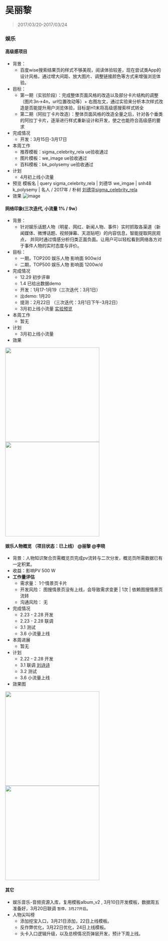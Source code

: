 # 吴丽黎

> 2017/03/20-2017/03/24

### 娱乐
 
#### 高级感项目
- 背景：
	* 百度wise搜索结果页的样式不够美观，阅读体验较差，现在尝试类App的设计风格，通过增大间距、放大图片、调整链接颜色等方式来增强浏览体验。
- 目标：
	* 第一期（实验阶段）：完成整体页面风格的改造以及部分卡片结构的调整（图片3n->4n，url位置改动等）+ 右图左文，通过实验来分析本次样式改
造是否能提升用户浏览体验，目标是H1末将高级感搜索样式转全
	* 第二期（阿拉丁卡片改造）：整体页面风格的改造全量之后，针对各个垂类的阿拉丁卡片，逐渐进行样式重新设计和开发，使之也能符合高级感的要求
- 完成情况
    * 开发：3月15日-3月17日
- 本周工作
 	* 推荐模板：sigma_celebrity_rela ue验收通过
	* 图片模板：we_image ue验收通过
	* 百科模板：bk_polysemy ue验收通过
- 计划	
	* 4月初上线小流量
- 预览
	模板名 | query
    sigma_celebrity_rela | 刘德华
    we_imgae | snh48
    k_polysemy | 名人 / 2017年 / 朴树
	[刘德华sigma_celebrity_rela](http://cp01-ps-fe-4.epc.baidu.com:8003/s?iscookie=1&word=%E5%88%98%E5%BE%B7%E5%8D%8E&sid=114449)
- 效果
	![image](http://gitlab.baidu.com/psfe/ala-weeklyreport/uploads/20ecb6e687a095b4e3ceb6edcc7b2622/image.png)


#### 网络印象(三次迭代, 小流量 1% / 9w）
- 背景：
	* 针对娱乐话题人物（明星、网红、新闻人物、事件）实时抓取各渠道（新闻媒体、微博话题、视频弹幕、天涯贴吧）的内容信息，智能提取网民观点，
并同时通过情感分析归类正面负面。让用户可以轻松看到网络各方对于事件人物的实时态度与评价。 
- 目标：
	* 一期，TOP200 娱乐人物 影响面 900w/d
	* 二期，TOP500 娱乐人物 影响面 1200w/d 
- 完成情况
    * 12.29 初步评审
	* 1.4 已给出数据demo
	* 开发：1月17-1月19（三次迭代：3月1日）
    * 出demo: 1月20
	* 提测：2月22日 （三次迭代：3月1日下午-3月2日）
    * 3月初上线小流量 [实验预览](https://m.baidu.com/s?word=%E9%B9%BF%E6%99%97&sid=101463)
- 本周工作
 	* 暂无
- 计划	
	* 3月初上线小流量
- 效果
<img src="http://gitlab.baidu.com/psfe/ala-weeklyreport/uploads/8859c7bb42244ebaf46df80178a3793a/image.png" width="300"/>
<img src="http://gitlab.baidu.com/psfe/ala-weeklyreport/uploads/f2824c7ea9f848aaf5b839cfbbd5581a/image.png" width="300"/> 

#### 娱乐人物概览 （项目状态：已上线） @丽黎 @李晓
- 背景：人物知识聚合页需概览页完成pv流转与二次分发，概览页所需数据已有一定积累。
- 收益：影响PV 500 W
- **工作量评估**
  - 需求量：
  1个情景页卡片
  - 开发风险：
  图搜情景页没有上线，会导致需求变更 | 1次 | 依赖图搜情景页流转 
  - 沟通风险：
  无
- 完成情况
    * 2.23 - 2.28 开发
	* 2.23 - 2.28 联调
	* 3.1 测试
    * 3.6 小流量上线
- 本周进展 
	* 暂无
- 计划
    * 2.22 - 2.28 开发
	* 3.1 联调 [刘诗诗](http://yq01-psdy-diaoyan1044.yq01.baidu.com:8003/sf?from_sf=1&word=%E5%88%98%E8%AF%97%E8%AF%97&ms=1&title=%E9%B9%BF%E6%99%97&resource_id=4498&top=%7B%22sfhs%22%3A2%7D&dspName=iphone&openapi=1&tn=tangram&pd=starkg&frsrcid=46337&frsrcid=46337&frorder=2&frorder=2&alr=1&new_aeks=1&ext=%7B%22sf_tab_name%22%3A%22%E6%A6%82%E8%A7%88%22%7D)
    * 3.2 测试
	* 3.6 小流量上线
- 效果图
<img src="http://gitlab.baidu.com/psfe/ala-weeklyreport/uploads/3455792fc9079370f3f407aa53f6ae2d/image.png" width="300">
<img src="http://gitlab.baidu.com/psfe/ala-weeklyreport/uploads/7838bbcf4915a907253c2a4f79005e23/image.png" width="300">

#### 其它
- 娱乐音乐-音频资源入库，复用模板album_v2 , 3月10日开发模板，数据周五准备好，3月20日联调 `暂停，3月27开启`。
- 人物尖叫榜
  	* 添加挖宝入口，3月21日添加，22日上线模板。
  	* 反作弊优化，3月22日优化，24日上线模板。
	* 头卡入口逻辑升级，以及总榜情况页弹层开发，预计下周上线。 



